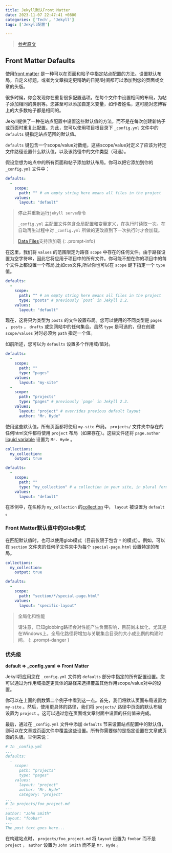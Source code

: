 ```yaml
---
title: Jekyll默认Front Matter
date: 2023-11-07 22:47:41 +0800
categories: ['Tech', 'Jekyll']
tags: ['Jekyll配置']

---
```




> [参考原文](https://jekyllrb.com/docs/configuration/front-matter-defaults/)



## Front Matter Defaults

使用[front matter](https://jekyllrb.com/docs/front-matter/) 是一种可以在页面和帖子中指定站点配置的方法。设置默认布局，自定义标题，或者为文章指定更精确的日期/时间都可以添加到您的页面或文章的头版。

很多时候，你会发现你在重复很多配置选项。在每个文件中设置相同的布局，为帖子添加相同的类别等。您甚至可以添加自定义变量，如作者姓名，这可能对您博客上的大多数帖子都是相同的。

Jekyll提供了一种在站点配置中设置这些默认值的方法，而不是在每次创建新帖子或页面时重复此配置。为此，您可以使用项目根目录下 `_config.yml` 文件中的 `defaults` 键指定站点范围的默认值。

`defaults` 键包含一个scope/value对数组，这些scope/value对定义了应该为特定文件路径设置什么默认值，以及该路径中的文件类型（可选）。

假设您想为站点中的所有页面和帖子添加默认布局。你可以把它添加到你的 `_config.yml` 文件中：

```yaml
defaults:
  -
    scope:
      path: "" # an empty string here means all files in the project
    values:
      layout: "default"
```

> 停止并重新运行`jekyll serve`命令
>
> `_config.yml` 主配置文件包含全局配置和变量定义，在执行时读取一次。在自动再生过程中对 `_config.yml` 所做的更改直到下一次执行时才会加载。
>
> [Data Files](https://jekyllrb.com/docs/datafiles/)支持热加载
{: .prompt-info}

在这里，我们将 `values` 的范围限定为路径 `scope` 中存在的任何文件。由于路径设置为空字符串，因此它将应用于项目中的所有文件。你可能不想在你的项目中的每个文件上都设置一个布局,比如css文件,所以你也可以在 `scope` 键下指定一个 `type` 值。

```yaml
defaults:
  -
    scope:
      path: "" # an empty string here means all files in the project
      type: "posts" # previously `post` in Jekyll 2.2.
    values:
      layout: "default"
```

现在，这将只为类型为 `posts` 的文件设置布局。您可以使用的不同类型是 `pages` ， `posts` ， `drafts` 或您网站中的任何集合。虽然 `type` 是可选的，但在创建 `scope/values` 对时必须为 `path` 指定一个值。

如前所述，您可以为 `defaults` 设置多个作用域/值对。

```yaml
defaults:
  -
    scope:
      path: ""
      type: "pages"
    values:
      layout: "my-site"
  -
    scope:
      path: "projects"
      type: "pages" # previously `page` in Jekyll 2.2.
    values:
      layout: "project" # overrides previous default layout
      author: "Mr. Hyde"
```

使用这些默认值，所有页面都将使用 `my-site` 布局。 `projects/` 文件夹中存在的任何html文件都将使用 `project` 布局（如果存在）。这些文件还将 `page.author`  [liquid variable](https://jekyllrb.com/docs/variables/) 设置为 `Mr. Hyde` 。

```yaml
collections:
  my_collection:
    output: true

defaults:
  -
    scope:
      path: ""
      type: "my_collection" # a collection in your site, in plural form
    values:
      layout: "default"
```

在本例中，在名称为 `my_collection` 的[collection](https://jekyllrb.com/docs/collections/) 中， `layout` 被设置为 `default` 。

### Front Matter默认值中的Glob模式

在匹配默认值时，也可以使用glob模式（目前仅限于包含 `*` 的模式）。例如，可以在 `section` 文件夹的任何子文件夹中为每个 `special-page.html` 设置特定的布局。

```yaml
collections:
  my_collection:
    output: true

defaults:
  -
    scope:
      path: "section/*/special-page.html"
    values:
      layout: "specific-layout"
```

> 全局化和性能
>
> 请注意，已知globbing路径会对性能产生负面影响，目前尚未优化，尤其是在Windows上。全局化路径将增加与关联集合目录的大小成比例的构建时间。
{: .prompt-danger }



### 优先级

**default => _config.yaml => Front Matter**

Jekyll将应用您在 `_config.yml` 文件的 `defaults` 部分中指定的所有配置设置。您可以通过为作用域指定更具体的路径来选择覆盖其他作用scope/value对中的设置。

你可以在上面的倒数第二个例子中看到这一点。首先，我们将默认页面布局设置为 `my-site` 。然后，使用更具体的路径，我们将 `projects/` 路径中页面的默认布局设置为 `project` 。这可以通过您在页面或文章封面中设置的任何值来完成。

最后，通过在 `_config.yml` 文件中添加 `defaults` 节来设置站点配置中的默认值，则可以在文章或页面文件中覆盖这些设置。所有你需要做的是指定设置在文章或页面的头版。举例来说：

```yaml
# In _config.yml
...
defaults:
  -
    scope:
      path: "projects"
      type: "pages"
    values:
      layout: "project"
      author: "Mr. Hyde"
      category: "project"
...
# In projects/foo_project.md
---
author: "John Smith"
layout: "foobar"
---
The post text goes here...
```

在构建站点时， `projects/foo_project.md` 将 `layout` 设置为 `foobar` 而不是 `project` ， `author` 设置为 `John Smith` 而不是 `Mr. Hyde` 。
